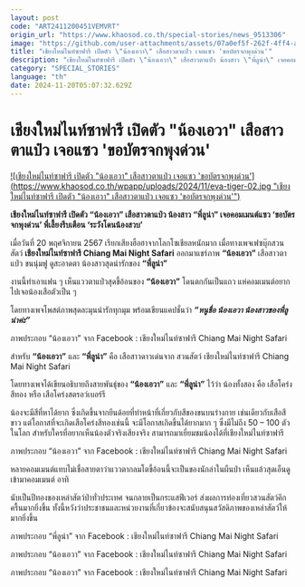 ```yaml
---
layout: post
code: "ART2411200451VEMVRT"
origin_url: "https://www.khaosod.co.th/special-stories/news_9513306"
image: "https://github.com/user-attachments/assets/07a0ef5f-262f-4ff4-a66b-ed82ffb4c83d"
title: "เชียงใหม่ไนท์ซาฟารี เปิดตัว \"น้องเอวา\" เสือสาวตาแป๋ว เจอแซว 'ขอบัตรจกพุงด่วน'"
description: "เชียงใหม่ไนท์ซาฟารี เปิดตัว \"น้องเอวา\" เสือสาวตาแป๋ว น้องสาว \"พี่ลูน่า\" เจอคอมเมนต์แซว 'ขอบัตรจกพุงด่วน' พี่เลี้ยงรีบเตือน 'ระวังโดนน้องสวบ'"
category: "SPECIAL_STORIES"
language: "th"
date: 2024-11-20T05:07:32.629Z
---
```


# เชียงใหม่ไนท์ซาฟารี เปิดตัว "น้องเอวา" เสือสาวตาแป๋ว เจอแซว 'ขอบัตรจกพุงด่วน'

[![เชียงใหม่ไนท์ซาฟารี เปิดตัว "น้องเอวา" เสือสาวตาแป๋ว เจอแซว 'ขอบัตรจกพุงด่วน'](https://www.khaosod.co.th/wpapp/uploads/2024/11/eva-tiger-02.jpg "เชียงใหม่ไนท์ซาฟารี เปิดตัว "น้องเอวา" เสือสาวตาแป๋ว เจอแซว 'ขอบัตรจกพุงด่วน'")](https://www.khaosod.co.th/wpapp/uploads/2024/11/eva-tiger-02.jpg)

**เชียงใหม่ไนท์ซาฟารี เปิดตัว “น้องเอวา” เสือสาวตาแป๋ว น้องสาว “พี่ลูน่า” เจอคอมเมนต์แซว ‘ขอบัตรจกพุงด่วน’ พี่เลี้ยงรีบเตือน ‘ระวังโดนน้องสวบ’**

เมื่อวันที่ 20 พฤศจิกายน 2567 เรียกเสียงฮือฮาจากโลกโซเชียลหนักมาก เมื่อทางเพจเฟซบุ๊กสวนสัตว์ **เชียงใหม่ไนท์ซาฟารี Chiang Mai Night Safari** ออกมาแชร์ภาพ **“น้องเอวา”** เสือสาวตาแป๋ว ขนนุ่มฟู ดูสะอาดตา น้องสาวสุดน่ารักของ **“พี่ลูน่า”**

งานนี้ทำเอาแฟน ๆ เห็นแววตาแป๋วสุดขี้อ้อนของ **“น้องเอวา”** โดนตกกันเป็นแถว แห่คอมเมนต์อยากไปเจอน้องเสือตัวเป็น ๆ

โดยทางเพจโพสต์ภาพสุดละมุนน่ารักทุกมุม พร้อมเขียนแคปชั่นว่า _**“หนูชื่อ น้องเอวา น้องสาวของพี่ลูน่าค่ะ”**_

ภาพประกอบ “น้องเอวา” จาก Facebook : เชียงใหม่ไนท์ซาฟารี Chiang Mai Night Safari

สำหรับ **“น้องเอวา”** และ **“พี่ลูน่า”** คือ เสือสาวดาวเด่นจาก สวนสัตว์ เชียงใหม่ไนท์ซาฟารี Chiang Mai Night Safari

โดยทางเพจได้เขียนอธิบายถึงสายพันธุ์ของ **“น้องเอวา”** และ **“พี่ลูน่า”** ไว้ว่า น้องทั้งสอง คือ เสือโคร่งสีทอง หรือ เสือโคร่งสตรอว์เบอร์รี

น้องจะมีสีที่หาได้ยาก ซึ่งเกิดขึ้นจากยีนด้อยที่ทำหน้าที่เกี่ยวกับสีของขนบนร่างกาย เช่นเดียวกับเสือสีขาว แต่โอกาสที่จะเกิดเสือโคร่งสีทองเช่นนี้ จะมีโอกาสเกิดขึ้นได้ยากมาก ๆ ซึ่งมีไม่ถึง 50 – 100 ตัวในโลก สำหรับใครที่อยากเห็นน้องตัวจริงเสียงจริง สามารถมาเยี่ยมชมน้องได้ที่เชียงใหม่ไนท์ซาฟารี

ภาพประกอบ “น้องเอวา” จาก Facebook : เชียงใหม่ไนท์ซาฟารี Chiang Mai Night Safari

หลายคอมเมนต์แทบไม่เชื่อสายตาว่าแววตากลมโตขี้อ้อนนี้จะเป็นของนักล่าในผืนป่า เห็นแล้วสุดเอ็นดู เข้ามาคอมเมนต์ อาทิ

นับเป็นปีทองของเหล่าสัตว์ป่าทั่วประเทศ จนกลายเป็นกระแสฟีเวอร์ ส่งผลการท่องเที่ยวสวนสัตว์คึกครื้นมากยิ่งขึ้น ทั้งนี้หวังว่าประชาชนและหน่วยงานที่เกี่ยวข้องจะสนับสนุนสวัสดิภาพของเหล่าสัตว์ให้มากยิ่งขึ้น

ภาพประกอบ “พี่ลูน่า” จาก Facebook : เชียงใหม่ไนท์ซาฟารี Chiang Mai Night Safari

ภาพประกอบ “น้องเอวา” จาก Facebook : เชียงใหม่ไนท์ซาฟารี Chiang Mai Night Safari

ภาพประกอบ “น้องเอวา” จาก Facebook : เชียงใหม่ไนท์ซาฟารี Chiang Mai Night Safari